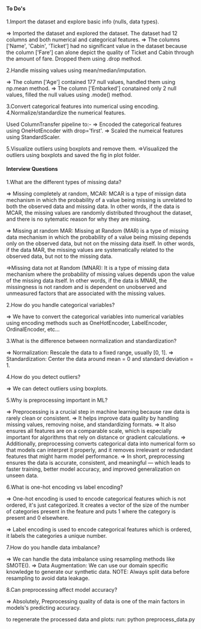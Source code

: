 #### To Do's

1.Import the dataset and explore basic info (nulls, data types).

=> Imported the dataset and explored the dataset. The dataset had 12 columns and both numerical and categorical features.
=> The columns ['Name', 'Cabin', 'Ticket'] had no significant value in the dataset because the column ['Fare'] can alone depict the quality of Ticket and Cabin through the amount of fare. Dropped them using .drop method.

2.Handle missing values using mean/median/imputation.

=> The column ['Age'] contained 177 null values, handled them using np.mean method.
=> The column ['Embarked'] conatained only 2 null values, filled the null values using .mode() method.

3.Convert categorical features into numerical using encoding.
4.Normalize/standardize the numerical features.

Used ColumnTransfer pipeline to:-
=> Encoded the categorical features using OneHotEncoder with drop='first'.
=> Scaled the numeical features using StandardScaler.

5.Visualize outliers using boxplots and remove them.
=>Visualized the outliers using boxplots and saved the fig in plot folder.

#### Interview Questions

1.What are the different types of missing data?

=> Missing completely at random, MCAR: MCAR is a type of missign data mechanism in which the probability of a value being missing is unrelated to both the observed data and missing data. In other words, if the data is MCAR, the missing values are randomly distributed throughout the dataset, and there is no sytematic reason for why they are missing.

=> Missing at random MAR: Missing at Random (MAR) is a type of missing data mechanism in which the probability of a value being missing depends only on the observed data, but not on the missing data itself. In other words, if the data MAR, the missing values are systematically related to the observed data, but not to the missing data.

=>Missing data not at Random (MNAR): It is a type of missing data mechanism where the probability of missing values depends upon the value of the missing data itself. In other words, if the data is MNAR, the missingness is not random and is dependent on unobserved and unmeasured factors that are associated with the missing values.

2.How do you handle categorical variables?

=> We have to convert the categorical variables into numerical variables using encoding methods such as OneHotEncoder, LabelEncoder, OrdinalEncoder, etc...

3.What is the difference between normalization and standardization?

=> Normalization: Rescale the data to a fixed range, usually [0, 1].
=> Standardization: Center the data around mean = 0 and standard deviation = 1.

4.How do you detect outliers?

=> We can detect outliers using boxplots.

5.Why is preprocessing important in ML?

=> Preprocessing is a crucial step in machine learning because raw data is rarely clean or consistent.
=> It helps improve data quality by handling missing values, removing noise, and standardizing formats.
=> It also ensures all features are on a comparable scale, which is especially important for algorithms that rely on distance or gradient calculations.
=> Additionally, preprocessing converts categorical data into numerical form so that models can interpret it properly, and it removes irrelevant or redundant features that might harm model performance.
=> In short, preprocessing ensures the data is accurate, consistent, and meaningful — which leads to faster training, better model accuracy, and improved generalization on unseen data.

6.What is one-hot encoding vs label encoding?

=> One-hot encoding is used to encode categorical features which is not ordered, it's just categorized. It creates a vector of the size of the number of categories present in the feature and puts 1 where the category is present and 0 elsewhere.

=> Label encoding is used to encode categorical features which is ordered, it labels the categories a unique number.

7.How do you handle data imbalance?

=> We can handle the data imbalance using resampling methods like SMOTE().
=> Data Augmentation: We can use our domain specific knowledge to generate our synthetic data.
NOTE: Always split data before resampling to avoid data leakage.

8.Can preprocessing affect model accuracy?

=> Absolutely, Preprocessing quality of data is one of the main factors in models's predicting accuracy.


to regenerate the processed data and plots:
run: python preprocess_data.py